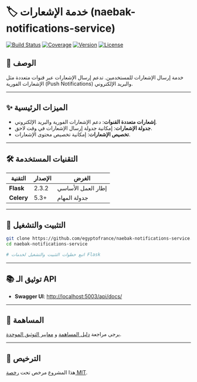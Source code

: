 # 🏷️ خدمة الإشعارات (naebak-notifications-service)

[![Build Status](https://img.shields.io/badge/build-passing-brightgreen)](https://github.com/egyptofrance/naebak-notifications-service/actions)
[![Coverage](https://img.shields.io/badge/coverage-N/A-lightgrey)](https://github.com/egyptofrance/naebak-notifications-service)
[![Version](https://img.shields.io/badge/version-0.1.0-blue)](https://github.com/egyptofrance/naebak-notifications-service/releases)
[![License](https://img.shields.io/badge/license-MIT-yellow)](LICENSE)

## 📝 الوصف

خدمة إرسال الإشعارات للمستخدمين. تدعم إرسال الإشعارات عبر قنوات متعددة مثل الإشعارات الفورية (Push Notifications) والبريد الإلكتروني.

---

## ✨ الميزات الرئيسية

- **إشعارات متعددة القنوات**: دعم الإشعارات الفورية والبريد الإلكتروني.
- **جدولة الإشعارات**: إمكانية جدولة إرسال الإشعارات في وقت لاحق.
- **تخصيص الإشعارات**: إمكانية تخصيص محتوى الإشعارات.

---

## 🛠️ التقنيات المستخدمة

| التقنية | الإصدار | الغرض |
|---------|---------|-------|
| **Flask** | 2.3.2 | إطار العمل الأساسي |
| **Celery** | 5.3+ | جدولة المهام |

---

## 🚀 التثبيت والتشغيل

```bash
git clone https://github.com/egyptofrance/naebak-notifications-service.git
cd naebak-notifications-service

# اتبع خطوات التثبيت والتشغيل لخدمات Flask
```

---

## 📚 توثيق الـ API

- **Swagger UI**: [http://localhost:5003/api/docs/](http://localhost:5003/api/docs/)

---

## 🤝 المساهمة

يرجى مراجعة [دليل المساهمة](CONTRIBUTING.md) و [معايير التوثيق الموحدة](../../naebak-almakhzan/DOCUMENTATION_STANDARDS.md).

---

## 📄 الترخيص

هذا المشروع مرخص تحت [رخصة MIT](LICENSE).

